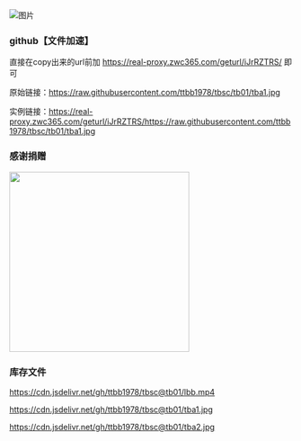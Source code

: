 
<img src="https://cdn.jsdelivr.net/gh/ttbb1978/tbsc@tb01/zip.gif" width="" height="" border="0" alt="图片">

### github【文件加速】
    
直接在copy出来的url前加 https://real-proxy.zwc365.com/geturl/iJrRZTRS/ 即可
    
原始链接：https://raw.githubusercontent.com/ttbb1978/tbsc/tb01/tba1.jpg
    
实例链接：https://real-proxy.zwc365.com/geturl/iJrRZTRS/https://raw.githubusercontent.com/ttbb1978/tbsc/tb01/tba1.jpg

### 感谢捐赠

<img src="https://cdn.jsdelivr.net/gh/ttbb1978/tbsc@tb01/%E6%8D%90%E8%B5%A0.jpg" width="320" height="320" border="0" alt="">

### 库存文件

https://cdn.jsdelivr.net/gh/ttbb1978/tbsc@tb01/lbb.mp4

https://cdn.jsdelivr.net/gh/ttbb1978/tbsc@tb01/tba1.jpg

https://cdn.jsdelivr.net/gh/ttbb1978/tbsc@tb01/tba2.jpg
